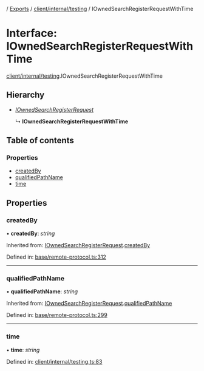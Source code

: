 [](../README.md) / [Exports](../modules.md) / [client/internal/testing](../modules/client_internal_testing.md) / IOwnedSearchRegisterRequestWithTime

# Interface: IOwnedSearchRegisterRequestWithTime

[client/internal/testing](../modules/client_internal_testing.md).IOwnedSearchRegisterRequestWithTime

## Hierarchy

* [*IOwnedSearchRegisterRequest*](base_remote_protocol.iownedsearchregisterrequest.md)

  ↳ **IOwnedSearchRegisterRequestWithTime**

## Table of contents

### Properties

- [createdBy](client_internal_testing.iownedsearchregisterrequestwithtime.md#createdby)
- [qualifiedPathName](client_internal_testing.iownedsearchregisterrequestwithtime.md#qualifiedpathname)
- [time](client_internal_testing.iownedsearchregisterrequestwithtime.md#time)

## Properties

### createdBy

• **createdBy**: *string*

Inherited from: [IOwnedSearchRegisterRequest](base_remote_protocol.iownedsearchregisterrequest.md).[createdBy](base_remote_protocol.iownedsearchregisterrequest.md#createdby)

Defined in: [base/remote-protocol.ts:312](https://github.com/onzag/itemize/blob/28218320/base/remote-protocol.ts#L312)

___

### qualifiedPathName

• **qualifiedPathName**: *string*

Inherited from: [IOwnedSearchRegisterRequest](base_remote_protocol.iownedsearchregisterrequest.md).[qualifiedPathName](base_remote_protocol.iownedsearchregisterrequest.md#qualifiedpathname)

Defined in: [base/remote-protocol.ts:299](https://github.com/onzag/itemize/blob/28218320/base/remote-protocol.ts#L299)

___

### time

• **time**: *string*

Defined in: [client/internal/testing.ts:83](https://github.com/onzag/itemize/blob/28218320/client/internal/testing.ts#L83)
